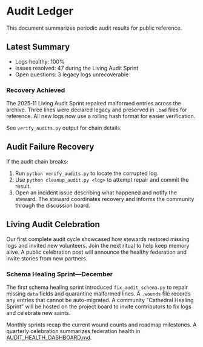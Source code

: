 # Audit Ledger

This document summarizes periodic audit results for public reference.

## Latest Summary
- Logs healthy: 100%
- Issues resolved: 47 during the Living Audit Sprint
- Open questions: 3 legacy logs unrecoverable

### Recovery Achieved
The 2025‑11 Living Audit Sprint repaired malformed entries across the archive.
Three lines were declared legacy and preserved in `.bad` files for reference.
All new logs now use a rolling hash format for easier verification.

See `verify_audits.py` output for chain details.

## Audit Failure Recovery
If the audit chain breaks:
1. Run `python verify_audits.py` to locate the corrupted log.
2. Use `python cleanup_audit.py <log>` to attempt repair and commit the result.
3. Open an incident issue describing what happened and notify the steward.
The steward coordinates recovery and informs the community through the discussion board.


## Living Audit Celebration
Our first complete audit cycle showcased how stewards restored missing logs and invited new volunteers. Join the next ritual to help keep memory alive.
A public celebration post will announce the healthy federation and invite stories from new partners.
### Schema Healing Sprint—December
The first schema healing sprint introduced `fix_audit_schema.py` to repair missing `data` fields and quarantine malformed lines. A `.wounds` file records any entries that cannot be auto-migrated.
A community "Cathedral Healing Sprint" will be hosted on the project board to invite contributors to fix logs and celebrate new saints.

Monthly sprints recap the current wound counts and roadmap milestones. A quarterly
celebration summarizes federation health in [AUDIT_HEALTH_DASHBOARD.md](AUDIT_HEALTH_DASHBOARD.md).
